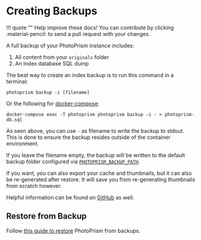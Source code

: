 # Creating Backups

!!! quote ""
    Help improve these docs! You can contribute by clicking :material-pencil: to send a pull request with your changes.

A full backup of your PhotoPrism instance includes:

1. All content from your `originals` folder
2. An index database SQL dump

The best way to create an index backup is to run this command in a terminal:

```
photoprism backup -i [filename]
```

Or the following for [docker-compose](../docker-compose.md):

```
docker-compose exec -T photoprism photoprism backup -i - > photoprism-db.sql
```

As seen above, you can use `-` as filename to write the backup to stdout.
This is done to ensure the backup resides outside of the container environment.

If you leave the filename empty, the backup will be written to the default backup folder configured via [`PHOTOPRISM_BACKUP_PATH`](../../config-options/#storage-folders).

If you want, you can also export your cache and thumbnails, but it can also be re-generated after restore.
It will save you from re-generating thumbnails from scratch however.

Helpful information can be found on [GitHub](https://github.com/photoprism/photoprism/discussions/772) as well.

## Restore from Backup
Follow [this guide to restore](../../user-guide/advanced/restore.md) PhotoPrism from backups.

